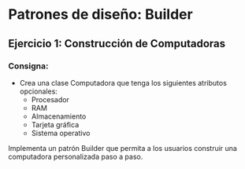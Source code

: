 # Patrones de diseño: Builder
## Ejercicio 1: Construcción de Computadoras
### Consigna:
- Crea una clase Computadora que tenga los siguientes atributos opcionales:
  - Procesador
  - RAM
  - Almacenamiento
  - Tarjeta gráfica
  - Sistema operativo
  
Implementa un patrón Builder que permita a los usuarios construir una computadora personalizada paso a paso.
